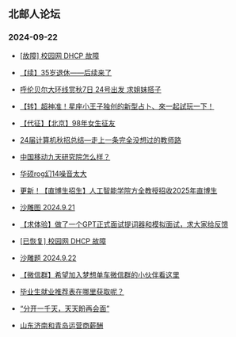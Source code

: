 ## 北邮人论坛 
### 2024-09-22

+ [[故障] 校园网 DHCP 故障](https://bbs.byr.cn/article/BUPTNet/108847)

+ [【续】35岁退休——后续来了](https://bbs.byr.cn/article/Talking/6426899)

+ [呼伦贝尔大环线赏秋7日 24号出发  求姐妹搭子](https://bbs.byr.cn/article/Travel/148125)

+ [【转】超神准！星座小王子独创的新型占卜、來一起試玩一下！](https://bbs.byr.cn/article/Constellations/326533)

+ [【代征】【北京】98年女生征友](https://bbs.byr.cn/article/Friends/2055995)

+ [24届计算机秋招总结—走上一条完全没想过的教师路](https://bbs.byr.cn/article/Job/2216273)

+ [中国移动九天研究院怎么样？](https://bbs.byr.cn/article/WorkLife/1220184)

+ [华硕rog幻14噪音太大](https://bbs.byr.cn/article/Notebook/183772)

+ [更新！【直博生招生】人工智能学院方全教授招收2025年直博生](https://bbs.byr.cn/article/AimGraduate/1230617)

+ [沙雕图 2024.9.21](https://bbs.byr.cn/article/Joke/732386)

+ [【求体验】做了一个GPT正式面试提词器和模拟面试，求大家给反馈](https://bbs.byr.cn/article/Picture/3367821)

+ [[已恢复] 校园网 DHCP 故障](https://bbs.byr.cn/article/BUPTNet/108847)

+ [沙雕题 2024.9.22](https://bbs.byr.cn/article/Joke/732395)

+ [【微信群】希望加入梦想单车微信群的小伙伴看这里](https://bbs.byr.cn/article/Cycling/174113)

+ [毕业生就业推荐表在哪里获取呢？](https://bbs.byr.cn/article/Job/2216279)

+ [“分开一千天，天天盼再会面”](https://bbs.byr.cn/article/Feeling/3209566)

+ [山东济南和青岛运营商薪酬](https://bbs.byr.cn/article/Job/2216310)

